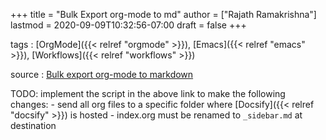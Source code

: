 +++
title = "Bulk Export org-mode to md"
author = ["Rajath Ramakrishna"]
lastmod = 2020-09-09T10:32:56-07:00
draft = false
+++

tags
: [OrgMode]({{< relref "orgmode" >}}), [Emacs]({{< relref "emacs" >}}), [Workflows]({{< relref "workflows" >}})

source
: [Bulk export org-mode to markdown](https://blog.mikecordell.com/2019/04/14/bulk-org-mode-to-github-flavored-markdown.html)


TODO: implement the script in the above link to make the following changes:
    -   send all org files to a specific folder where [Docsify]({{< relref "docsify" >}}) is hosted
    -   index.org must be renamed to `_sidebar.md` at destination
